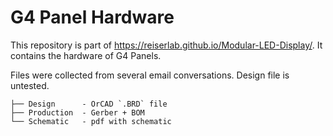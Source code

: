 # G4 Panel Hardware

This repository is part of <https://reiserlab.github.io/Modular-LED-Display/>. It contains the hardware of G4 Panels.

Files were collected from several email conversations. Design file is untested.

```
├── Design      - OrCAD `.BRD` file
├── Production  - Gerber + BOM
└── Schematic   - pdf with schematic
```
